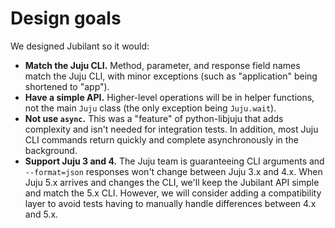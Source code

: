 # Design goals

We designed Jubilant so it would:

- **Match the Juju CLI.** Method, parameter, and response field names match the Juju CLI, with minor exceptions (such as "application" being shortened to "app").
- **Have a simple API.** Higher-level operations will be in helper functions, not the main `Juju` class (the only exception being `Juju.wait`).
- **Not use `async`.** This was a "feature" of python-libjuju that adds complexity and isn't needed for integration tests. In addition, most Juju CLI commands return quickly and complete asynchronously in the background.
- **Support Juju 3 and 4.** The Juju team is guaranteeing CLI arguments and `--format=json` responses won't change between Juju 3.x and 4.x. When Juju 5.x arrives and changes the CLI, we'll keep the Jubilant API simple and match the 5.x CLI. However, we will consider adding a compatibility layer to avoid tests having to manually handle differences between 4.x and 5.x.
